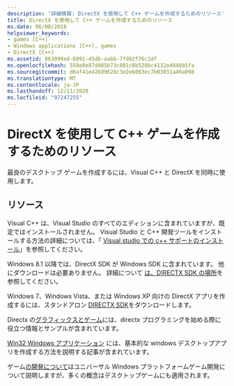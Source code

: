 ```yaml
---
description: '詳細情報: DirectX を使用して C++ ゲームを作成するためのリソース'
title: DirectX を使用して C++ ゲームを作成するためのリソース
ms.date: 06/08/2018
helpviewer_keywords:
- games [C++]
- Windows applications [C++], games
- DirectX [C++]
ms.assetid: 863090ed-6091-45db-aabb-7fd02f76c1df
ms.openlocfilehash: 558e0e87d485b73c801c8b528bc4132ed846b5fa
ms.sourcegitcommit: d6af41e42699628c3e2e6063ec7b03931a49a098
ms.translationtype: MT
ms.contentlocale: ja-JP
ms.lasthandoff: 12/11/2020
ms.locfileid: "97247255"
---
```

# <a name="resources-for-creating-a-c-game-using-directx"></a>DirectX を使用して C++ ゲームを作成するためのリソース

最良のデスクトップ ゲームを作成するには、Visual C++ と DirectX を同時に使用します。

## <a name="resources"></a>リソース

Visual C++ は、Visual Studio のすべてのエディションに含まれていますが、既定ではインストールされません。 Visual Studio と C++ 開発ツールをインストールする方法の詳細については、「 [Visual studio での c++ サポートのインストール](../build/vscpp-step-0-installation.md)」を参照してください。

Windows 8.1 以降では、DirectX SDK が Windows SDK に含まれています。 他にダウンロードは必要ありません。 詳細について [は、DIRECTX SDK の場所](/windows/win32/directx-sdk--august-2009-)を参照してください。

Windows 7、Windows Vista、または Windows XP 向けの DirectX アプリを作成するには、スタンドアロン [DIRECTX SDK](https://www.microsoft.com/download/details.aspx?displaylang=en&id=6812)をダウンロードします。

Directx の[グラフィックスとゲーム](/windows/win32/directx)には、directx プログラミングを始める際に役立つ情報とサンプルが含まれています。

[Win32 Windows アプリケーション](./desktop-applications-visual-cpp.md) には、基本的な windows デスクトップアプリを作成する方法を説明する記事が含まれています。

ゲーム[の開発について](/windows/uwp/gaming/getting-started)はユニバーサル Windows プラットフォームゲーム開発について説明しますが、多くの概念はデスクトップゲームにも適用されます。
